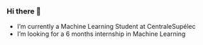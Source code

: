 ### Hi there 👋

- I’m currently a Machine Learning Student at CentraleSupélec
- I’m looking for a 6 months internship in Machine Learning

 <!-- [![MekkCyber's GitHub stats](https://github-readme-stats.vercel.app/api?username=MekkCyber)](https://github.com/anuraghazra/github-readme-stats)!-->
